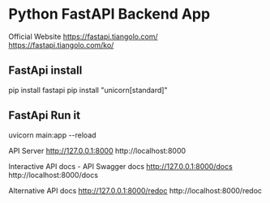 # Python FastAPI Backend App

Official Website
https://fastapi.tiangolo.com/
https://fastapi.tiangolo.com/ko/

## FastApi install

pip install fastapi
pip install "unicorn[standard]"

## FastApi Run it

uvicorn main:app --reload

API Server
http://127.0.0.1:8000
http://localhost:8000

Interactive API docs - API Swagger docs
http://127.0.0.1:8000/docs
http://localhost:8000/docs

Alternative API docs
http://127.0.0.1:8000/redoc
http://localhost:8000/redoc
